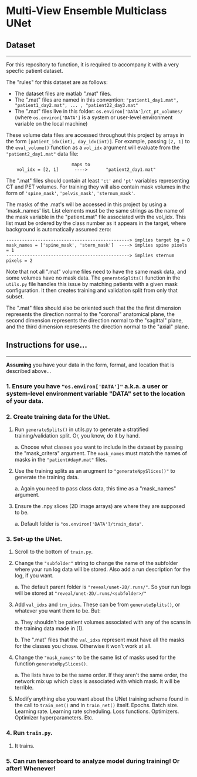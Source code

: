 # Multi-View Ensemble Multiclass UNet

## Dataset
---
For this repository to function, it is required to accompany it with a very specfic patient dataset. 

The "rules" for this dataset are as follows:

* The dataset files are matlab ".mat" files.
* The ".mat" files are named in this convention: `"patient1_day1.mat", "patient1_day2.mat", ... , "patient22_day3.mat"`
* The ".mat" files live in this folder: `os.environ['DATA']/ct_pt_volumes/` (where `os.environ['DATA']` is a system or user-level environment variable on the local machine)

These volume data files are accessed throughout this project by arrays in the form `[patient_idx(int), day_idx(int)]`. For example, passing `[2, 1]` to the `eval_volume()` function as a `vol_idx` argument will evaluate from the `"patient2_day1.mat"` data file: 
```
                         maps to
    vol_idx = [2, 1]      ---->       "patient2_day1.mat"
```

The ".mat" files should contain at least `'ct'` and `'pt'` variables representing CT and PET volumes. 
For training they will also contain mask volumes in the form of `'spine_mask'`, `'pelvis_mask'`, `'sternum_mask'`.

The masks of the .mat's will be accessed in this project by using a 'mask_names' list. List elements must be the same strings as the name of the mask variable in the "patient.mat" file associated with 
the vol_idx. This list must be ordered by the class number as it appears in the target, where background is automatically assumed zero:
```
-----------------------------------------------> implies target bg = 0
mask_names = ['spine_mask', 'stern_mask']  ----> implies spine pixels = 1
-----------------------------------------------> implies sternum pixels = 2 
```

Note that not all ".mat" volume files need to have the same mask data, and some volumes have no mask data. The `generateSplits()` function in the `utils.py` file handles this issue by matching patients with a given mask configuration. It then creates training and validation split from only that subset.

The ".mat" files should also be oriented such that the the first dimension represents the direction normal to the "coronal" anatomical plane, the second dimension represents the direction normal to the "sagittal" plane, and the third dimension represents the direction normal to the "axial" plane. 

## Instructions for use...
---
**Assuming** you have your data in the form, format, and location that is described above...

### 1. Ensure you have `"os.environ['DATA']"` a.k.a. a user or system-level environment variable "DATA" set to the location of your data.

### 2. Create training data for the UNet.   
   1. Run `generateSplits()` in utils.py to generate a stratified training/validation split. Or, you know, do it by hand.
      
      a. Choose what classes you want to include in the dataset by passing the "mask_critera" argument. The `mask_names` must match the names of masks in the `"patient#day#.mat"` files.
   
   2. Use the training splits as an arugment to `"generateNpySlices()"` to generate the training data.
      
      a. Again you need to pass class data, this time as a "mask_names" 
         argument.
   
   3. Ensure the .npy slices (2D image arrays) are where they are supposed to be.
      
      a. Default folder is `"os.environ['DATA']/train_data"`.
   
### 3. Set-up the UNet.

   1. Scroll to the bottom of `train.py`. 
   
   2. Change the `"subfolder"` string to change the name of the subfolder where
      your run log data will be stored. Also add a run description for the log,
      if you want.

      a. The default parent folder is `"reveal/unet-2D/.runs/"`. So your run logs will be stored at `"reveal/unet-2D/.runs/<subfolder>/"`

   3. Add `val_idxs` and `trn_idxs`. These can be from `generateSplits()`, or whatever you want them to be. But:
      
      a. They shouldn't be patient volumes associated with any of the scans in 
         the training data made in (1). 
         
      b. The ".mat" files that the `val_idxs` represent must have all the masks for 
         the classes you chose. Otherwise it won't work at all.

   4. Change the `"mask_names"` to be the same list of masks used for the function `generateNpySlices()`.

      a. The lists have to be the same order. If they aren't the same order, the network mix up which class is associated with which mask. It will be terrible. 
   
   5. Modify anything else you want about the UNet training scheme found in the 
      call to `train_net()` and in `train_net()` itself. Epochs. Batch size. 
      Learning rate. Learning rate scheduling. Loss functions. Optimizers. 
      Optimizer hyperparameters. Etc.

### 4. Run `train.py`.

   1. It trains.

### 5. Can run tensorboard to analyze model during training! Or after! Whenever!